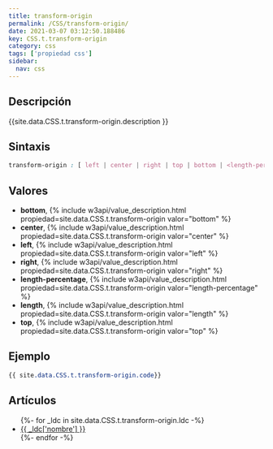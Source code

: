 ```yaml
---
title: transform-origin
permalink: /CSS/transform-origin/
date: 2021-03-07 03:12:50.188486
key: CSS.t.transform-origin
category: css
tags: ['propiedad css']
sidebar: 
  nav: css
---
```


## Descripción
{{site.data.CSS.t.transform-origin.description }}

## Sintaxis
~~~css
transform-origin : [ left | center | right | top | bottom | <length-percentage> ] | [ left | center | right | <length-percentage> ] [ top | center | bottom | <length-percentage> ] <length>? | [[ center | left | right ] && [ center | top | bottom ]] <length>?
~~~

## Valores
* **bottom**,  {% include w3api/value_description.html propiedad=site.data.CSS.t.transform-origin valor="bottom" %}
* **center**,  {% include w3api/value_description.html propiedad=site.data.CSS.t.transform-origin valor="center" %}
* **left**,  {% include w3api/value_description.html propiedad=site.data.CSS.t.transform-origin valor="left" %}
* **right**,  {% include w3api/value_description.html propiedad=site.data.CSS.t.transform-origin valor="right" %}
* **length-percentage**,  {% include w3api/value_description.html propiedad=site.data.CSS.t.transform-origin valor="length-percentage" %}
* **length**,  {% include w3api/value_description.html propiedad=site.data.CSS.t.transform-origin valor="length" %}
* **top**,  {% include w3api/value_description.html propiedad=site.data.CSS.t.transform-origin valor="top" %}

## Ejemplo
~~~css
{{ site.data.CSS.t.transform-origin.code}}
~~~

## Artículos
<ul>
{%- for _ldc in site.data.CSS.t.transform-origin.ldc -%}
   <li>
       <a href="{{_ldc['url'] }}">{{ _ldc['nombre'] }}</a>
   </li>
{%- endfor -%}
</ul>
